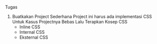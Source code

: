 Tugas

1. Buatkakan Project Sederhana
   Project ini harus ada implementasi CSS
   Untuk Kasus Projectnya Bebas
   Lalu Terapkan Kosep CSS
   - Inline CSS
   - Internal CSS
   - Eksternal CSS
